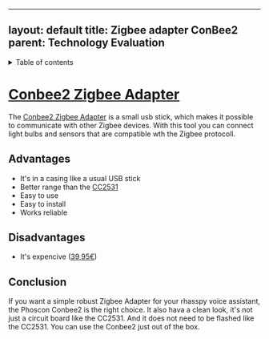  ---
layout: default
title: Zigbee adapter ConBee2
parent: Technology Evaluation
---

<details close markdown="block">
  <summary>
    Table of contents
  </summary>
  {: .text-delta }
1. TOC
{:toc}
</details>

# [Conbee2 Zigbee Adapter](/pages/knowledge/zigbee/conbee2)
The [Conbee2 Zigbee Adapter](/pages/knowledge/zigbee/conbee2) is a small usb stick, which makes it possible to communicate with other Zigbee devices.
With this tool you can connect light bulbs and sensors that are compatible wth the Zigbee protocoll.

## Advantages
- It's in a casing like a usual USB stick
- Better range than the [CC2531](/pages/knowledge/zigbee/cc2531)
- Easy to use
- Easy to install
- Works reliable

## Disadvantages
- It's expencive ([39,95€](https://www.amazon.de/dp/B07PZ7ZHG5))

## Conclusion
If you want a simple robust Zigbee Adapter for your rhasspy voice assistant, the Phoscon Conbee2 is the right choice.
It also hava a clean look, it's not just a circuit board like the CC2531. 
And it does not need to be flashed like the CC2531. You can use the Conbee2 just out of the box.